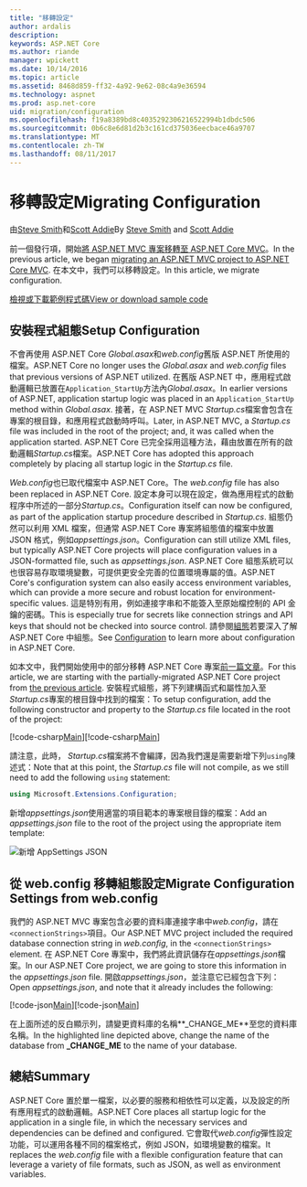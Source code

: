 ```yaml
---
title: "移轉設定"
author: ardalis
description: 
keywords: ASP.NET Core
ms.author: riande
manager: wpickett
ms.date: 10/14/2016
ms.topic: article
ms.assetid: 8468d859-ff32-4a92-9e62-08c4a9e36594
ms.technology: aspnet
ms.prod: asp.net-core
uid: migration/configuration
ms.openlocfilehash: f19a8389bd8c4035292306216522994b1dbdc506
ms.sourcegitcommit: 0b6c8e6d81d2b3c161cd375036eecbace46a9707
ms.translationtype: MT
ms.contentlocale: zh-TW
ms.lasthandoff: 08/11/2017
---
```

# <a name="migrating-configuration"></a><span data-ttu-id="4c781-103">移轉設定</span><span class="sxs-lookup"><span data-stu-id="4c781-103">Migrating Configuration</span></span>

<span data-ttu-id="4c781-104">由[Steve Smith](http://ardalis.com)和[Scott Addie](https://scottaddie.com)</span><span class="sxs-lookup"><span data-stu-id="4c781-104">By [Steve Smith](http://ardalis.com) and [Scott Addie](https://scottaddie.com)</span></span>

<span data-ttu-id="4c781-105">前一個發行項，開始[將 ASP.NET MVC 專案移轉至 ASP.NET Core MVC](mvc.md)。</span><span class="sxs-lookup"><span data-stu-id="4c781-105">In the previous article, we began [migrating an ASP.NET MVC project to ASP.NET Core MVC](mvc.md).</span></span> <span data-ttu-id="4c781-106">在本文中，我們可以移轉設定。</span><span class="sxs-lookup"><span data-stu-id="4c781-106">In this article, we migrate configuration.</span></span>

[<span data-ttu-id="4c781-107">檢視或下載範例程式碼</span><span class="sxs-lookup"><span data-stu-id="4c781-107">View or download sample code</span></span>](https://github.com/aspnet/Docs/tree/master/aspnetcore/migration/configuration/samples)

## <a name="setup-configuration"></a><span data-ttu-id="4c781-108">安裝程式組態</span><span class="sxs-lookup"><span data-stu-id="4c781-108">Setup Configuration</span></span>

<span data-ttu-id="4c781-109">不會再使用 ASP.NET Core *Global.asax*和*web.config*舊版 ASP.NET 所使用的檔案。</span><span class="sxs-lookup"><span data-stu-id="4c781-109">ASP.NET Core no longer uses the *Global.asax* and *web.config* files that previous versions of ASP.NET utilized.</span></span> <span data-ttu-id="4c781-110">在舊版 ASP.NET 中，應用程式啟動邏輯已放置在`Application_StartUp`方法內*Global.asax*。</span><span class="sxs-lookup"><span data-stu-id="4c781-110">In earlier versions of ASP.NET, application startup logic was placed in an `Application_StartUp` method within *Global.asax*.</span></span> <span data-ttu-id="4c781-111">接著，在 ASP.NET MVC *Startup.cs*檔案會包含在專案的根目錄，和應用程式啟動時呼叫。</span><span class="sxs-lookup"><span data-stu-id="4c781-111">Later, in ASP.NET MVC, a *Startup.cs* file was included in the root of the project; and, it was called when the application started.</span></span> <span data-ttu-id="4c781-112">ASP.NET Core 已完全採用這種方法，藉由放置在所有的啟動邏輯*Startup.cs*檔案。</span><span class="sxs-lookup"><span data-stu-id="4c781-112">ASP.NET Core has adopted this approach completely by placing all startup logic in the *Startup.cs* file.</span></span>

<span data-ttu-id="4c781-113">*Web.config*也已取代檔案中 ASP.NET Core。</span><span class="sxs-lookup"><span data-stu-id="4c781-113">The *web.config* file has also been replaced in ASP.NET Core.</span></span> <span data-ttu-id="4c781-114">設定本身可以現在設定，做為應用程式的啟動程序中所述的一部分*Startup.cs*。</span><span class="sxs-lookup"><span data-stu-id="4c781-114">Configuration itself can now be configured, as part of the application startup procedure described in *Startup.cs*.</span></span> <span data-ttu-id="4c781-115">組態仍然可以利用 XML 檔案，但通常 ASP.NET Core 專案將組態值的檔案中放置 JSON 格式，例如*appsettings.json*。</span><span class="sxs-lookup"><span data-stu-id="4c781-115">Configuration can still utilize XML files, but typically ASP.NET Core projects will place configuration values in a JSON-formatted file, such as *appsettings.json*.</span></span> <span data-ttu-id="4c781-116">ASP.NET Core 組態系統可以也很容易存取環境變數，可提供更安全完善的位置環境專屬的值。</span><span class="sxs-lookup"><span data-stu-id="4c781-116">ASP.NET Core's configuration system can also easily access environment variables, which can provide a more secure and robust location for environment-specific values.</span></span> <span data-ttu-id="4c781-117">這是特別有用，例如連接字串和不能簽入至原始檔控制的 API 金鑰的密碼。</span><span class="sxs-lookup"><span data-stu-id="4c781-117">This is especially true for secrets like connection strings and API keys that should not be checked into source control.</span></span> <span data-ttu-id="4c781-118">請參閱[組態](../fundamentals/configuration.md)若要深入了解 ASP.NET Core 中組態。</span><span class="sxs-lookup"><span data-stu-id="4c781-118">See [Configuration](../fundamentals/configuration.md) to learn more about configuration in ASP.NET Core.</span></span>

<span data-ttu-id="4c781-119">如本文中，我們開始使用中的部分移轉 ASP.NET Core 專案[前一篇文章](mvc.md)。</span><span class="sxs-lookup"><span data-stu-id="4c781-119">For this article, we are starting with the partially-migrated ASP.NET Core project from [the previous article](mvc.md).</span></span> <span data-ttu-id="4c781-120">安裝程式組態，將下列建構函式和屬性加入至*Startup.cs*專案的根目錄中找到的檔案：</span><span class="sxs-lookup"><span data-stu-id="4c781-120">To setup configuration, add the following constructor and property to the *Startup.cs* file located in the root of the project:</span></span>

<span data-ttu-id="4c781-121">[!code-csharp[Main](configuration/samples/WebApp1/src/WebApp1/Startup.cs?range=11-21)]</span><span class="sxs-lookup"><span data-stu-id="4c781-121">[!code-csharp[Main](configuration/samples/WebApp1/src/WebApp1/Startup.cs?range=11-21)]</span></span>

<span data-ttu-id="4c781-122">請注意，此時， *Startup.cs*檔案將不會編譯，因為我們還是需要新增下列`using`陳述式：</span><span class="sxs-lookup"><span data-stu-id="4c781-122">Note that at this point, the *Startup.cs* file will not compile, as we still need to add the following `using` statement:</span></span>

```csharp
using Microsoft.Extensions.Configuration;
```

<span data-ttu-id="4c781-123">新增*appsettings.json*使用適當的項目範本的專案根目錄的檔案：</span><span class="sxs-lookup"><span data-stu-id="4c781-123">Add an *appsettings.json* file to the root of the project using the appropriate item template:</span></span>

![新增 AppSettings JSON](configuration/_static/add-appsettings-json.png)

## <a name="migrate-configuration-settings-from-webconfig"></a><span data-ttu-id="4c781-125">從 web.config 移轉組態設定</span><span class="sxs-lookup"><span data-stu-id="4c781-125">Migrate Configuration Settings from web.config</span></span>

<span data-ttu-id="4c781-126">我們的 ASP.NET MVC 專案包含必要的資料庫連接字串中*web.config*，請在`<connectionStrings>`項目。</span><span class="sxs-lookup"><span data-stu-id="4c781-126">Our ASP.NET MVC project included the required database connection string in *web.config*, in the `<connectionStrings>` element.</span></span> <span data-ttu-id="4c781-127">在 ASP.NET Core 專案中，我們將此資訊儲存在*appsettings.json*檔案。</span><span class="sxs-lookup"><span data-stu-id="4c781-127">In our ASP.NET Core project, we are going to store this information in the *appsettings.json* file.</span></span> <span data-ttu-id="4c781-128">開啟*appsettings.json*，並注意它已經包含下列：</span><span class="sxs-lookup"><span data-stu-id="4c781-128">Open *appsettings.json*, and note that it already includes the following:</span></span>

<span data-ttu-id="4c781-129">[!code-json[Main](../migration/configuration/samples/WebApp1/src/WebApp1/appsettings.json?highlight=4)]</span><span class="sxs-lookup"><span data-stu-id="4c781-129">[!code-json[Main](../migration/configuration/samples/WebApp1/src/WebApp1/appsettings.json?highlight=4)]</span></span>


<span data-ttu-id="4c781-130">在上面所述的反白顯示列，請變更資料庫的名稱**_CHANGE_ME**至您的資料庫名稱。</span><span class="sxs-lookup"><span data-stu-id="4c781-130">In the highlighted line depicted above, change the name of the database from **_CHANGE_ME** to the name of your database.</span></span>

## <a name="summary"></a><span data-ttu-id="4c781-131">總結</span><span class="sxs-lookup"><span data-stu-id="4c781-131">Summary</span></span>

<span data-ttu-id="4c781-132">ASP.NET Core 置於單一檔案，以必要的服務和相依性可以定義，以及設定的所有應用程式的啟動邏輯。</span><span class="sxs-lookup"><span data-stu-id="4c781-132">ASP.NET Core places all startup logic for the application in a single file, in which the necessary services and dependencies can be defined and configured.</span></span> <span data-ttu-id="4c781-133">它會取代*web.config*彈性設定功能，可以運用各種不同的檔案格式，例如 JSON，如環境變數的檔案。</span><span class="sxs-lookup"><span data-stu-id="4c781-133">It replaces the *web.config* file with a flexible configuration feature that can leverage a variety of file formats, such as JSON, as well as environment variables.</span></span>
